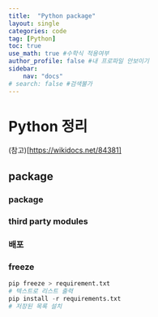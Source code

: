 ```yaml
---
title:  "Python package"
layout: single
categories: code
tag: [Python]
toc: true
use_math: true #수학식 적용여부
author_profile: false #내 프로파일 안보이기
sidebar:
    nav: "docs" 
# search: false #검색불가
---
```


# Python 정리 
(참고)[https://wikidocs.net/84381]



## package

### package

### third party modules

### 배포

### freeze
```py
pip freeze > requirement.txt
# 텍스트로 리스트 출력
pip install -r requirements.txt
# 저장된 목록 설치
```